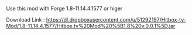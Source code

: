 Use this mod with Forge 1.8-11.14.4.1577 or higer

Download Link : https://dl.dropboxusercontent.com/u/51292197/Hitbox-tv-Mod/1.8-11.14.4.1577/Hitbox.tv%20Mod%20%5B1.8%20v.0.0.1%5D.jar
